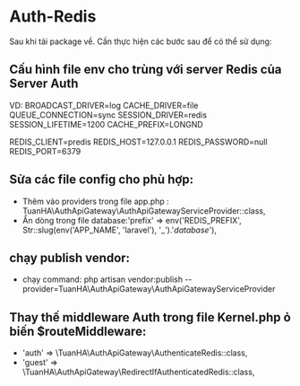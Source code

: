 # Auth-Redis

Sau khi tải package về. Cần thực hiện các bước sau để có thể sử dụng:
## Cấu hình file env cho trùng với server Redis của Server Auth
VD:
BROADCAST_DRIVER=log
CACHE_DRIVER=file
QUEUE_CONNECTION=sync
SESSION_DRIVER=redis
SESSION_LIFETIME=1200
CACHE_PREFIX=LONGND


REDIS_CLIENT=predis
REDIS_HOST=127.0.0.1
REDIS_PASSWORD=null
REDIS_PORT=6379

## Sửa các file config cho phù hợp:
+ Thêm vào providers trong file app.php : TuanHA\AuthApiGateway\AuthApiGatewayServiceProvider::class,
+ Ẩn dòng trong file database:'prefix' => env('REDIS_PREFIX', Str::slug(env('APP_NAME', 'laravel'), '_').'_database_'),


## chạy publish vendor:
+ chạy command: php artisan vendor:publish --provider=TuanHA\AuthApiGateway\AuthApiGatewayServiceProvider


## Thay thế middleware Auth trong file Kernel.php ỏ biến $routeMiddleware:
+ 'auth' => \TuanHA\AuthApiGateway\AuthenticateRedis::class,
+ 'guest' => \TuanHA\AuthApiGateway\RedirectIfAuthenticatedRedis::class,
